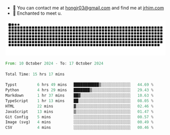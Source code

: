 - 📧 You can contact me at hongjr03@gmail.com and find me at [jrhim.com](https://jrhim.com/)
- 💜 Enchanted to meet u.

![snake_animation](https://raw.githubusercontent.com/hongjr03/hongjr03/output/github-contribution-grid-snake.svg)

<!--START_SECTION:waka-->

```rust
From: 10 October 2024 - To: 17 October 2024

Total Time: 15 hrs 17 mins

Typst         6 hrs 49 mins   ███████████▒░░░░░░░░░░░░░   44.69 %
Python        4 hrs 29 mins   ███████▒░░░░░░░░░░░░░░░░░   29.43 %
Markdown      1 hr 37 mins    ██▓░░░░░░░░░░░░░░░░░░░░░░   10.63 %
TypeScript    1 hr 13 mins    ██░░░░░░░░░░░░░░░░░░░░░░░   08.05 %
HTML          22 mins         ▓░░░░░░░░░░░░░░░░░░░░░░░░   02.46 %
JavaScript    13 mins         ▒░░░░░░░░░░░░░░░░░░░░░░░░   01.47 %
Git Config    5 mins          ░░░░░░░░░░░░░░░░░░░░░░░░░   00.57 %
Image (svg)   4 mins          ░░░░░░░░░░░░░░░░░░░░░░░░░   00.49 %
CSV           4 mins          ░░░░░░░░░░░░░░░░░░░░░░░░░   00.46 %
```

<!--END_SECTION:waka-->
